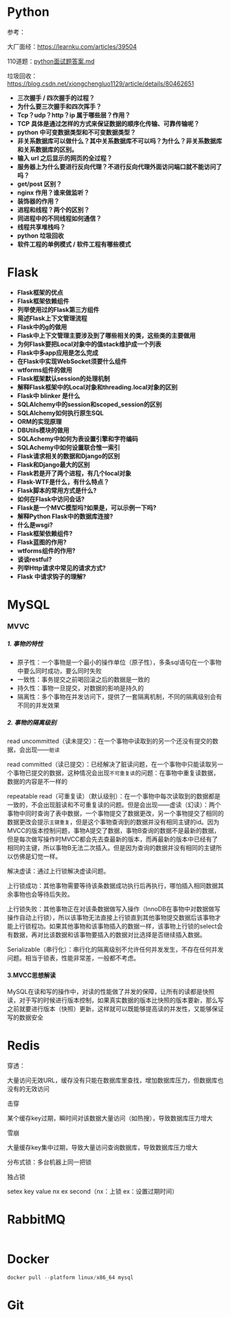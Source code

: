 # Python
参考：

大厂面经：https://learnku.com/articles/39504

110道题：[python面试题答案.md](./python面试题答案.md)

垃圾回收：https://blog.csdn.net/xiongchengluo1129/article/details/80462651

- **三次握手 / 四次握手的过程？**
- **为什么要三次握手和四次挥手？**
- **Tcp？udp？http？ip 属于哪些层？作用？**
- **TCP 具体是通过怎样的方式来保证数据的顺序化传输、可靠传输呢？**
- **python 中可变数据类型和不可变数据类型？**
- **非关系数据库可以做什么？其中关系数据库不可以吗？为什么？非关系数据库和关系数据库的区别。**
- **输入 url 之后显示的网页的全过程？**
- **服务器上为什么要进行反向代理？不进行反向代理外面访问端口就不能访问了吗？**
- **get/post 区别？**
- **nginx 作用？谁来做监听？**
- **装饰器的作用？**
- **进程和线程？两个的区别？**
- **同进程中的不同线程如何通信？**
- **线程共享堆栈吗？**
- **python 垃圾回收**
- **软件工程的单例模式 / 软件工程有哪些模式**

# Flask

- **Flask框架的优点**
- **Flask框架依赖组件**
- **列举使用过的Flask第三方组件**
- **简述Flask上下文管理流程**
- **Flask中的g的做用**
- **Flask中上下文管理主要涉及到了哪些相关的类，这些类的主要做用**
- **为何Flask要把Local对象中的值stack维护成一个列表**
- **Flask中多app应用是怎么完成**
- **在Flask中实现WebSocket须要什么组件**
- **wtforms组件的做用**
- **Flask框架默认session的处理机制**
- **解释Flask框架中的Local对象和threading.local对象的区别**
- **Flask中 blinker 是什么**
- **SQLAlchemy中的session和scoped_session的区别**
- **SQLAlchemy如何执行原生SQL**
- **ORM的实现原理**
- **DBUtils模块的做用**
- **SQLAchemy中如何为表设置引擎和字符编码**
- **SQLAchemy中如何设置联合惟一索引**
- **Flask请求相关的数据和Django的区别**
- **Flask和Django最大的区别**
- **Flask若是开了两个进程，有几个local对象**
- **Flask-WTF是什么，有什么特点？**
- **Flask脚本的常用方式是什么?**
- **如何在Flask中访问会话?**
- **Flask是一个MVC模型吗?如果是，可以示例一下吗?**
- **解释Python Flask中的数据库连接?**
- **什么是wsgi?**
- **Flask框架依赖组件?**
- **Flask蓝图的作用?**
- **wtforms组件的作用?**
- **谈谈restful?**
- **列举Http请求中常见的请求方式?**
- **Flask 中请求钩子的理解?**

# MySQL

### MVVC

##### 1. 事物的特性

- 原子性：一个事物是一个最小的操作单位（原子性），多条sql语句在一个事物中要么同时成功，要么同时失败
- 一致性：事务提交之前喝回滚之后的数据是一致的
- 持久性：事物一旦提交，对数据的影响是持久的
- 隔离性：多个事物在并发访问下，提供了一套隔离机制，不同的隔离级别会有不同的并发效果 

##### 2. 事物的隔离级别

read uncommitted（读未提交）：在一个事物中读取到的另一个还没有提交的数据，会出现——`脏读`

read committed（读已提交）：已经解决了脏读问题，在一个事物中只能读取另一个事物已提交的数据，这种情况会出现`不可重复读`的问题：在事物中重复读数据，数据的内容是不一样的

repeatable read（可重复读）（默认级别）：在一个事物中每次读取到的数据都是一致的，不会出现脏读和不可重复读的问题。但是会出现——虚读（幻读）：两个事物中同时查询了表中数据，一个事物提交了数据更改，另一个事物提交了相同的数据更改会提示`主键重复`，但是这个事物查询到的数据并没有相同主键的id。因为MVCC的版本控制问题，事物A提交了数据，事物B查询的数据不是最新的数据，但是每次做写操作时MVCC都会先去查最新的版本，而再最新的版本中已经有了相同的主键，所以事物B无法二次插入。但是因为查询的数据并没有相同的主键所以仿佛是幻觉一样。

解决虚读：通过上行锁解决虚读问题。

上行锁成功：其他事物需要等待该条数据成功执行后再执行，哪怕插入相同数据其余事物也会等待后失败。

上行锁失败：其他事物正在对该条数据做写入操作（InnoDB在事物中对数据做写操作自动上行锁），所以该事物无法直接上行锁直到其他事物提交数据后该事物才能上行锁程功。如果其他事物和该事物插入的数据一样，该事物上行锁的select会有数据，再对比该数据和该事物要插入的数据对比选择是否继续插入数据。

Serializable（串行化）：串行化的隔离级别不允许任何并发发生，不存在任何并发问题。相当于锁表，性能非常差，一般都不考虑。

#### 3.MVCC思想解读

MySQL在读和写的操作中，对读的性能做了并发的保障，让所有的读都是快照读，对于写的时候进行版本控制，如果真实数据的版本比快照的版本要新，那么写之前就要进行版本（快照）更新，这样就可以既能够提高读的并发性，又能够保证写的数据安全



# Redis

穿透：

大量访问无效URL，缓存没有只能在数据库里查找，增加数据库压力，但数据库也没有的无效访问

击穿

某个缓存key过期，瞬时间对该数据大量访问（如热搜），导致数据库压力增大

雪崩

大量缓存key集中过期，导致大量访问查询数据库，导致数据库压力增大

分布式锁：多台机器上同一把锁

独占锁

setex key value nx ex second（nx：上锁 ex：设置过期时间）

# RabbitMQ

```python

```

# Docker

```python
docker pull --platform linux/x86_64 mysql
```

# Git

```python

```